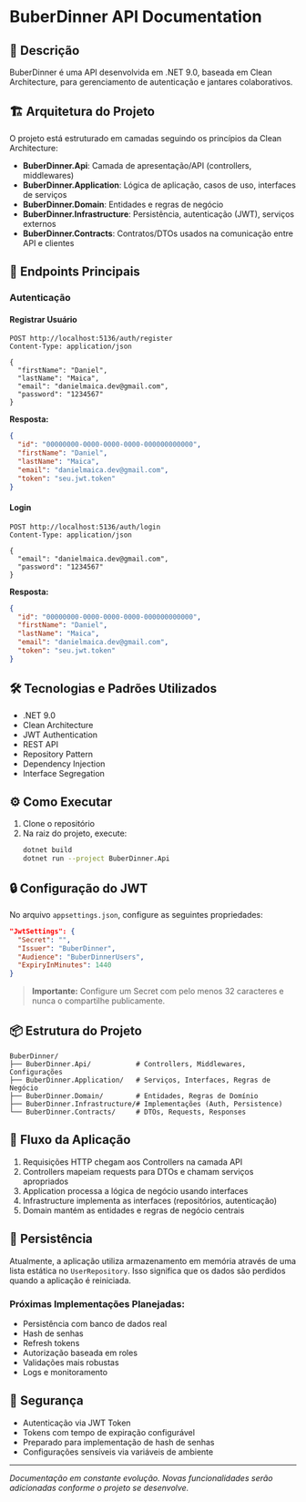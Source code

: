 # BuberDinner API Documentation

## 📝 Descrição

BuberDinner é uma API desenvolvida em .NET 9.0, baseada em Clean Architecture, para gerenciamento de autenticação e jantares colaborativos.

## 🏗️ Arquitetura do Projeto

O projeto está estruturado em camadas seguindo os princípios da Clean Architecture:

- **BuberDinner.Api**: Camada de apresentação/API (controllers, middlewares)
- **BuberDinner.Application**: Lógica de aplicação, casos de uso, interfaces de serviços
- **BuberDinner.Domain**: Entidades e regras de negócio
- **BuberDinner.Infrastructure**: Persistência, autenticação (JWT), serviços externos
- **BuberDinner.Contracts**: Contratos/DTOs usados na comunicação entre API e clientes

## 🚀 Endpoints Principais

### Autenticação

#### Registrar Usuário

```http
POST http://localhost:5136/auth/register
Content-Type: application/json

{
  "firstName": "Daniel",
  "lastName": "Maica",
  "email": "danielmaica.dev@gmail.com",
  "password": "1234567"
}
```

**Resposta:**  
```json
{
  "id": "00000000-0000-0000-0000-000000000000",
  "firstName": "Daniel",
  "lastName": "Maica",
  "email": "danielmaica.dev@gmail.com",
  "token": "seu.jwt.token"
}
```

#### Login

```http
POST http://localhost:5136/auth/login
Content-Type: application/json

{
  "email": "danielmaica.dev@gmail.com",
  "password": "1234567"
}
```

**Resposta:**  
```json
{
  "id": "00000000-0000-0000-0000-000000000000",
  "firstName": "Daniel",
  "lastName": "Maica",
  "email": "danielmaica.dev@gmail.com",
  "token": "seu.jwt.token"
}
```

## 🛠️ Tecnologias e Padrões Utilizados

- .NET 9.0
- Clean Architecture
- JWT Authentication
- REST API
- Repository Pattern
- Dependency Injection
- Interface Segregation

## ⚙️ Como Executar

1. Clone o repositório
2. Na raiz do projeto, execute:
   ```bash
   dotnet build
   dotnet run --project BuberDinner.Api
   ```

## 🔒 Configuração do JWT

No arquivo `appsettings.json`, configure as seguintes propriedades:

```json
"JwtSettings": {
  "Secret": "",
  "Issuer": "BuberDinner",
  "Audience": "BuberDinnerUsers",
  "ExpiryInMinutes": 1440
}
```

> **Importante:** Configure um Secret com pelo menos 32 caracteres e nunca o compartilhe publicamente.

## 📦 Estrutura do Projeto

```
BuberDinner/
├── BuberDinner.Api/           # Controllers, Middlewares, Configurações
├── BuberDinner.Application/   # Serviços, Interfaces, Regras de Negócio
├── BuberDinner.Domain/        # Entidades, Regras de Domínio
├── BuberDinner.Infrastructure/# Implementações (Auth, Persistence)
└── BuberDinner.Contracts/     # DTOs, Requests, Responses
```

## 🔄 Fluxo da Aplicação

1. Requisições HTTP chegam aos Controllers na camada API
2. Controllers mapeiam requests para DTOs e chamam serviços apropriados
3. Application processa a lógica de negócio usando interfaces
4. Infrastructure implementa as interfaces (repositórios, autenticação)
5. Domain mantém as entidades e regras de negócio centrais

## 💾 Persistência

Atualmente, a aplicação utiliza armazenamento em memória através de uma lista estática no `UserRepository`. 
Isso significa que os dados são perdidos quando a aplicação é reiniciada.

### Próximas Implementações Planejadas:
- Persistência com banco de dados real
- Hash de senhas
- Refresh tokens
- Autorização baseada em roles
- Validações mais robustas
- Logs e monitoramento

## 🔐 Segurança

- Autenticação via JWT Token
- Tokens com tempo de expiração configurável
- Preparado para implementação de hash de senhas
- Configurações sensíveis via variáveis de ambiente

---

_Documentação em constante evolução. Novas funcionalidades serão adicionadas conforme o projeto se desenvolve._
